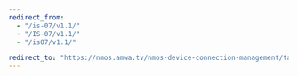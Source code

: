 ```yaml
---
redirect_from:
  - "/is-07/v1.1/"
  - "/IS-07/v1.1/"
  - "/is07/v1.1/"

redirect_to: "https://nmos.amwa.tv/nmos-device-connection-management/tags/v1.1"
---
```

